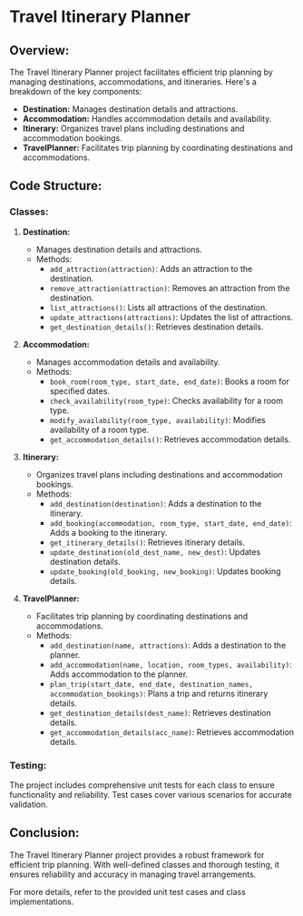 # Travel Itinerary Planner

## Overview:
The Travel Itinerary Planner project facilitates efficient trip planning by managing destinations, accommodations, and itineraries. Here's a breakdown of the key components:

- **Destination:** Manages destination details and attractions.
- **Accommodation:** Handles accommodation details and availability.
- **Itinerary:** Organizes travel plans including destinations and accommodation bookings.
- **TravelPlanner:** Facilitates trip planning by coordinating destinations and accommodations.

## Code Structure:

### Classes:
1. **Destination:**
    - Manages destination details and attractions.
    - Methods:
        - `add_attraction(attraction)`: Adds an attraction to the destination.
        - `remove_attraction(attraction)`: Removes an attraction from the destination.
        - `list_attractions()`: Lists all attractions of the destination.
        - `update_attractions(attractions)`: Updates the list of attractions.
        - `get_destination_details()`: Retrieves destination details.

2. **Accommodation:**
    - Manages accommodation details and availability.
    - Methods:
        - `book_room(room_type, start_date, end_date)`: Books a room for specified dates.
        - `check_availability(room_type)`: Checks availability for a room type.
        - `modify_availability(room_type, availability)`: Modifies availability of a room type.
        - `get_accommodation_details()`: Retrieves accommodation details.

3. **Itinerary:**
    - Organizes travel plans including destinations and accommodation bookings.
    - Methods:
        - `add_destination(destination)`: Adds a destination to the itinerary.
        - `add_booking(accommodation, room_type, start_date, end_date)`: Adds a booking to the itinerary.
        - `get_itinerary_details()`: Retrieves itinerary details.
        - `update_destination(old_dest_name, new_dest)`: Updates destination details.
        - `update_booking(old_booking, new_booking)`: Updates booking details.

4. **TravelPlanner:**
    - Facilitates trip planning by coordinating destinations and accommodations.
    - Methods:
        - `add_destination(name, attractions)`: Adds a destination to the planner.
        - `add_accommodation(name, location, room_types, availability)`: Adds accommodation to the planner.
        - `plan_trip(start_date, end_date, destination_names, accommodation_bookings)`: Plans a trip and returns itinerary details.
        - `get_destination_details(dest_name)`: Retrieves destination details.
        - `get_accommodation_details(acc_name)`: Retrieves accommodation details.

### Testing:
The project includes comprehensive unit tests for each class to ensure functionality and reliability. Test cases cover various scenarios for accurate validation.

## Conclusion:
The Travel Itinerary Planner project provides a robust framework for efficient trip planning. With well-defined classes and thorough testing, it ensures reliability and accuracy in managing travel arrangements.

For more details, refer to the provided unit test cases and class implementations.
